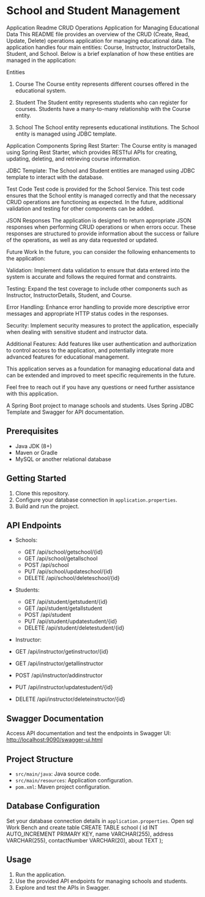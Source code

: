 # School and Student Management



Application Readme
CRUD Operations Application for Managing Educational Data
This README file provides an overview of the CRUD (Create, Read, Update, Delete) operations application for managing educational data. The application handles four main entities: Course, Instructor, InstructorDetails, Student, and School. Below is a brief explanation of how these entities are managed in the application:

Entities
1. Course
The Course entity represents different courses offered in the educational system.


2. Student
The Student entity represents students who can register for courses. Students have a many-to-many relationship with the Course entity.

3. School
The School entity represents educational institutions. The School entity is managed using JDBC template.

Application Components
Spring Rest Starter: The Course entity is managed using Spring Rest Starter, which provides RESTful APIs for creating, updating, deleting, and retrieving course information.

JDBC Template: The School and Student entities are managed using JDBC template to interact with the database.

Test Code
Test code is provided for the School Service. This test code ensures that the School entity is managed correctly and that the necessary CRUD operations are functioning as expected. In the future, additional validation and testing for other components can be added.

JSON Responses
The application is designed to return appropriate JSON responses when performing CRUD operations or when errors occur. These responses are structured to provide information about the success or failure of the operations, as well as any data requested or updated.

Future Work
In the future, you can consider the following enhancements to the application:

Validation: Implement data validation to ensure that data entered into the system is accurate and follows the required format and constraints.

Testing: Expand the test coverage to include other components such as Instructor, InstructorDetails, Student, and Course.

Error Handling: Enhance error handling to provide more descriptive error messages and appropriate HTTP status codes in the responses.

Security: Implement security measures to protect the application, especially when dealing with sensitive student and instructor data.

Additional Features: Add features like user authentication and authorization to control access to the application, and potentially integrate more advanced features for educational management.

This application serves as a foundation for managing educational data and can be extended and improved to meet specific requirements in the future.

Feel free to reach out if you have any questions or need further assistance with this application.

A Spring Boot project to manage schools and students. Uses Spring JDBC Template and Swagger for API documentation.

## Prerequisites

- Java JDK (8+)
- Maven or Gradle
- MySQL or another relational database

## Getting Started

1. Clone this repository.
2. Configure your database connection in `application.properties`.
3. Build and run the project.

## API Endpoints

- Schools:
  - GET /api/school/getschool/{id}
  - GET /api/school/getallschool
  - POST /api/school
  - PUT /api/school/updateschool/{id}
  - DELETE /api/school/deleteschool/{id}

- Students:
  - GET /api/student/getstudent/{id}
  - GET /api/student/getallstudent
  - POST /api/student
  - PUT /api/student/updatestudent/{id}
  - DELETE /api/student/deletestudent/{id}
 
-  Instructor:
  - GET /api/instructor/getinstructor/{id}
  - GET /api/instructor/getallinstructor
  - POST /api/instructor/addinstructor
  - PUT /api/instructor/updatestudent/{id}
  - DELETE /api/instructor/deleteinstructor/{id}

## Swagger Documentation

Access API documentation and test the endpoints in Swagger UI: [http://localhost:9090/swagger-ui.html](http://localhost:9090/swagger-ui/index.html)

## Project Structure

- `src/main/java`: Java source code.
- `src/main/resources`: Application configuration.
- `pom.xml`: Maven project configuration.

## Database Configuration

Set your database connection details in `application.properties`.
Open sql Work Bench and create table
CREATE TABLE school (
    id INT AUTO_INCREMENT PRIMARY KEY,
    name VARCHAR(255),
    address VARCHAR(255),
    contactNumber VARCHAR(20),
    about TEXT
);


## Usage

1. Run the application.
2. Use the provided API endpoints for managing schools and students.
3. Explore and test the APIs in Swagger.


